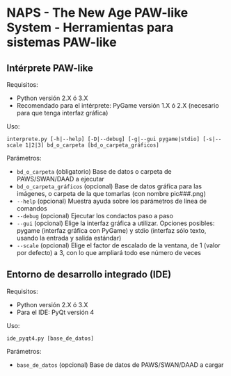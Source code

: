 NAPS - The New Age PAW-like System - Herramientas para sistemas PAW-like
=========================================================================

Intérprete PAW-like
-------------------

Requisitos:

- Python versión 2.X ó 3.X
- Recomendado para el intérprete: PyGame versión 1.X ó 2.X (necesario para que tenga interfaz gráfica)

Uso:

``interprete.py [-h|--help] [-D|--debug] [-g|--gui pygame|stdio] [-s|--scale 1|2|3] bd_o_carpeta [bd_o_carpeta_gráficos]``

Parámetros:

- ``bd_o_carpeta`` (obligatorio) Base de datos o carpeta de PAWS/SWAN/DAAD a ejecutar
- ``bd_o_carpeta_gráficos`` (opcional) Base de datos gráfica para las imágenes, o carpeta de la que tomarlas (con nombre pic###.png)
- ``--help`` (opcional) Muestra ayuda sobre los parámetros de línea de comandos
- ``--debug`` (opcional) Ejecutar los condactos paso a paso
- ``--gui`` (opcional) Elige la interfaz gráfica a utilizar. Opciones posibles: pygame (interfaz gráfica con PyGame) y stdio (interfaz sólo texto, usando la entrada y salida estándar)
- ``--scale`` (opcional) Elige el factor de escalado de la ventana, de 1 (valor por defecto) a 3, con lo que ampliará todo ese número de veces


Entorno de desarrollo integrado (IDE)
-------------------------------------

Requisitos:

- Python versión 2.X ó 3.X
- Para el IDE: PyQt versión 4

Uso:

``ide_pyqt4.py [base_de_datos]``

Parámetros:

- ``base_de_datos`` (opcional) Base de datos de PAWS/SWAN/DAAD a cargar
